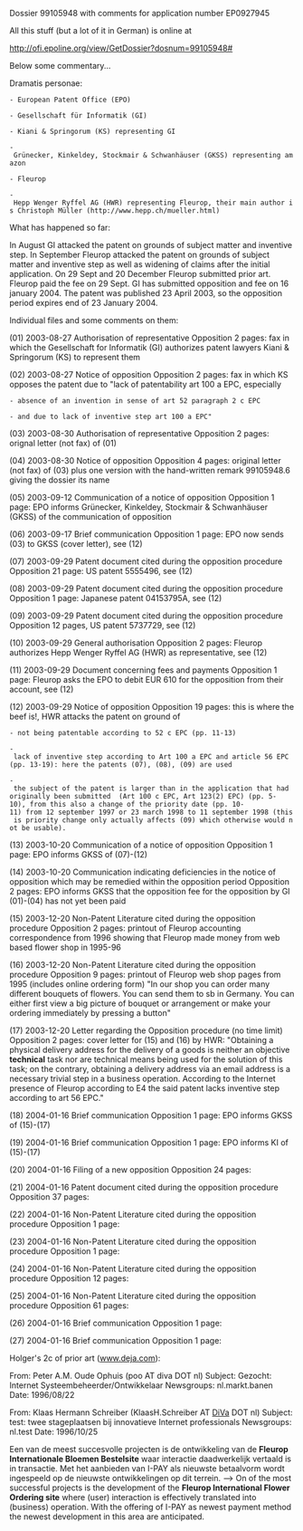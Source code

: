 Dossier 99105948 with comments for application number EP0927945

All this stuff (but a lot of it in German) is online at

<http://ofi.epoline.org/view/GetDossier?dosnum=99105948#>

Below some commentary\...

Dramatis personae:

`- European Patent Office (EPO)`

`- Gesellschaft für Informatik (GI)`

`- Kiani & Springorum (KS) representing GI`

`- Grünecker, Kinkeldey, Stockmair & Schwanhäuser (GKSS) representing amazon `

`- Fleurop`

`- Hepp Wenger Ryffel AG (HWR) representing Fleurop, their main author is Christoph Müller (http://www.hepp.ch/mueller.html)`

What has happened so far:

In August GI attacked the patent on grounds of subject matter and
inventive step. In September Fleurop attacked the patent on grounds of
subject matter and inventive step as well as widening of claims after
the initial application. On 29 Sept and 20 December Fleurop submitted
prior art. Fleurop paid the fee on 29 Sept. GI has submitted opposition
and fee on 16 january 2004. The patent was published 23 April 2003, so
the opposition period expires end of 23 January 2004.

Individual files and some comments on them:

\(01\) 2003-08-27 Authorisation of representative Opposition 2 pages:
fax in which the Gesellschaft for Informatik (GI) authorizes patent
lawyers Kiani & Springorum (KS) to represent them

\(02\) 2003-08-27 Notice of opposition Opposition 2 pages: fax in which
KS opposes the patent due to \"lack of patentability art 100 a EPC,
especially

`- absence of an invention in sense of art 52 paragraph 2 c EPC`

`- and due to lack of inventive step art 100 a EPC"`

\(03\) 2003-08-30 Authorisation of representative Opposition 2 pages:
orignal letter (not fax) of (01)

\(04\) 2003-08-30 Notice of opposition Opposition 4 pages: original
letter (not fax) of (03) plus one version with the hand-written remark
99105948.6 giving the dossier its name

\(05\) 2003-09-12 Communication of a notice of opposition Opposition 1
page: EPO informs Grünecker, Kinkeldey, Stockmair & Schwanhäuser (GKSS)
of the communication of opposition

\(06\) 2003-09-17 Brief communication Opposition 1 page: EPO now sends
(03) to GKSS (cover letter), see (12)

\(07\) 2003-09-29 Patent document cited during the opposition procedure
Opposition 21 page: US patent 5555496, see (12)

\(08\) 2003-09-29 Patent document cited during the opposition procedure
Opposition 1 page: Japanese patent 04153795A, see (12)

\(09\) 2003-09-29 Patent document cited during the opposition procedure
Opposition 12 pages, US patent 5737729, see (12)

\(10\) 2003-09-29 General authorisation Opposition 2 pages: Fleurop
authorizes Hepp Wenger Ryffel AG (HWR) as representative, see (12)

\(11\) 2003-09-29 Document concerning fees and payments Opposition 1
page: Fleurop asks the EPO to debit EUR 610 for the opposition from
their account, see (12)

\(12\) 2003-09-29 Notice of opposition Opposition 19 pages: this is
where the beef is!, HWR attacks the patent on ground of

`- not being patentable according to 52 c EPC (pp. 11-13)`

`- lack of inventive step according to Art 100 a EPC and article 56 EPC (pp. 13-19): here the patents (07), (08), (09) are used `

`- the subject of the patent is larger than in the application that had originally been submitted  (Art 100 c EPC, Art 123(2) EPC) (pp. 5-10), from this also a change of the priority date (pp. 10-11) from 12 september 1997 or 23 march 1998 to 11 september 1998 (this is priority change only actually affects (09) which otherwise would not be usable).`

\(13\) 2003-10-20 Communication of a notice of opposition Opposition 1
page: EPO informs GKSS of (07)-(12)

\(14\) 2003-10-20 Communication indicating deficiencies in the notice of
opposition which may be remedied within the opposition period Opposition
2 pages: EPO informs GKSS that the opposition fee for the opposition by
GI (01)-(04) has not yet been paid

\(15\) 2003-12-20 Non-Patent Literature cited during the opposition
procedure Opposition 2 pages: printout of Fleurop accounting
correspondence from 1996 showing that Fleurop made money from web based
flower shop in 1995-96

\(16\) 2003-12-20 Non-Patent Literature cited during the opposition
procedure Opposition 9 pages: printout of Fleurop web shop pages from
1995 (includes online ordering form) \"In our shop you can order many
different bouquets of flowers. You can send them to sb in Germany. You
can either first view a big picture of bouquet or arrangement or make
your ordering immediately by pressing a button\"

\(17\) 2003-12-20 Letter regarding the Opposition procedure (no time
limit) Opposition 2 pages: cover letter for (15) and (16) by HWR:
\"Obtaining a physical delivery address for the delivery of a goods is
neither an objective **technical** task nor are technical means being
used for the solution of this task; on the contrary, obtaining a
delivery address via an email address is a necessary trivial step in a
business operation. According to the Internet presence of Fleurop
according to E4 the said patent lacks inventive step according to art 56
EPC.\"

\(18\) 2004-01-16 Brief communication Opposition 1 page: EPO informs
GKSS of (15)-(17)

\(19\) 2004-01-16 Brief communication Opposition 1 page: EPO informs KI
of (15)-(17)

\(20\) 2004-01-16 Filing of a new opposition Opposition 24 pages:

\(21\) 2004-01-16 Patent document cited during the opposition procedure
Opposition 37 pages:

\(22\) 2004-01-16 Non-Patent Literature cited during the opposition
procedure Opposition 1 page:

\(23\) 2004-01-16 Non-Patent Literature cited during the opposition
procedure Opposition 1 page:

\(24\) 2004-01-16 Non-Patent Literature cited during the opposition
procedure Opposition 12 pages:

\(25\) 2004-01-16 Non-Patent Literature cited during the opposition
procedure Opposition 61 pages:

\(26\) 2004-01-16 Brief communication Opposition 1 page:

\(27\) 2004-01-16 Brief communication Opposition 1 page:

Holger\'s 2c of prior art (www.deja.com):

From: Peter A.M. Oude Ophuis (poo AT diva DOT nl) Subject: Gezocht:
Internet Systeembeheerder/Ontwikkelaar Newsgroups: nl.markt.banen Date:
1996/08/22

From: Klaas Hermann Schreiber (KlaasH.Schreiber AT
[DiVa](DiVa "wikilink") DOT nl) Subject: test: twee stageplaatsen bij
innovatieve Internet professionals Newsgroups: nl.test Date: 1996/10/25

Een van de meest succesvolle projecten is de ontwikkeling van de
**Fleurop Internationale Bloemen Bestelsite** waar interactie
daadwerkelijk vertaald is in transactie. Met het aanbieden van I-PAY als
nieuwste betaalvorm wordt ingespeeld op de nieuwste ontwikkelingen op
dit terrein. \--\> On of the most successful projects is the development
of the **Fleurop International Flower Ordering site** where (user)
interaction is effectively translated into (business) operation. With
the offering of I-PAY as newest payment method the newest development in
this area are anticipated.
